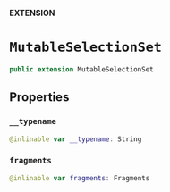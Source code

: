 **EXTENSION**

# `MutableSelectionSet`
```swift
public extension MutableSelectionSet
```

## Properties
### `__typename`

```swift
@inlinable var __typename: String
```

### `fragments`

```swift
@inlinable var fragments: Fragments
```
